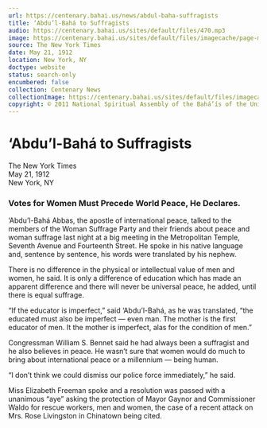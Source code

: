 ```yaml
---
url: https://centenary.bahai.us/news/abdul-baha-suffragists
title: ‘Abdu’l-Bahá to Suffragists
audio: https://centenary.bahai.us/sites/default/files/470.mp3
image: https://centenary.bahai.us/sites/default/files/imagecache/page-main-image/images/press_clippings/05-21-1912_The%20New%20York%20Times_Abdul%20Baha%20to%20Suffragists_0.png
source: The New York Times
date: May 21, 1912
location: New York, NY
doctype: website
status: search-only
encumbered: false
collection: Centenary News
collectionImage: https://centenary.bahai.us/sites/default/files/imagecache/theme-image/main_image/abdulbaha-overview-small_0.jpg
copyright: © 2011 National Spiritual Assembly of the Bahá’ís of the United States
---
```



# ‘Abdu’l-Bahá to Suffragists

The New York Times  
May 21, 1912  
New York, NY  



### Votes for Women Must Precede World Peace, He Declares.

‘Abdu’l-Bahá Abbas, the apostle of international peace, talked to the members of the Woman Suffrage Party and their friends about peace and woman suffrage last night at a big meeting in the Metropolitan Temple, Seventh Avenue and Fourteenth Street. He spoke in his native language and, sentence by sentence, his words were translated by his nephew.

There is no difference in the physical or intellectual value of men and women, he said. It is only a difference of education which has made an apparent difference and there will never be universal peace, he added, until there is equal suffrage.

“If the educator is imperfect,” said ‘Abdu’l-Bahá, as he was translated, “the educated must also be imperfect — even man. The mother is the first educator of men. It the mother is imperfect, alas for the condition of men.”

Congressman William S. Bennet said he had always been a suffragist and he also believes in peace. He wasn’t sure that women would do much to bring about international peace or a millennium — being human.

“I don’t think we could dismiss our police force immediately,” he said.

Miss Elizabeth Freeman spoke and a resolution was passed with a unanimous “aye” asking the protection of Mayor Gaynor and Commissioner Waldo for rescue workers, men and women, the case of a recent attack on Mrs. Rose Livingston in Chinatown being cited.